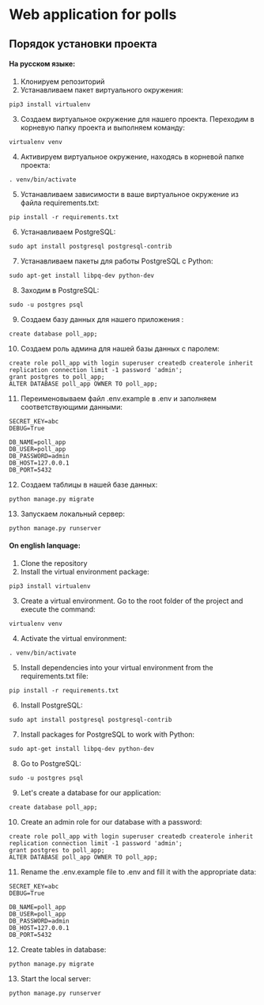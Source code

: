 # Web application for polls
## Порядок установки проекта
#### На русском языке:


1. Клонируем репозиторий
2. Устанавливаем пакет виртуального окружения:
```
pip3 install virtualenv
```
3. Создаем виртуальное окружение для нашего проекта. Переходим в корневую папку проекта и выполняем команду:
```
virtualenv venv
```
4. Активируем виртуальное окружение, находясь в корневой папке проекта:
```
. venv/bin/activate
```
5. Устанавливаем зависимости в ваше виртуальное окружение из файла requirements.txt:
```
pip install -r requirements.txt
```
6. Устанавливаем PostgreSQL:
```
sudo apt install postgresql postgresql-contrib
```
7. Устанавливаем пакеты для работы PostgreSQL с Python:
```
sudo apt-get install libpq-dev python-dev
```
8. Заходим в PostgreSQL:
```
sudo -u postgres psql
```
9. Создаем базу данных для нашего приложения :
```
create database poll_app;
```
10. Создаем роль админа для нашей базы данных с паролем:
```
create role poll_app with login superuser createdb createrole inherit replication connection limit -1 password 'admin';
grant postgres to poll_app;
ALTER DATABASE poll_app OWNER TO poll_app;
```
11. Переименовываем файл .env.example в .env и заполняем соответствующими данными:
```
SECRET_KEY=abc
DEBUG=True
 
DB_NAME=poll_app
DB_USER=poll_app
DB_PASSWORD=admin
DB_HOST=127.0.0.1
DB_PORT=5432
```
12. Создаем таблицы в нашей базе данных:
```
python manage.py migrate
```
13. Запускаем локальный сервер:
```
python manage.py runserver
```

#### On english lanquage:


1. Clone the repository
2. Install the virtual environment package:
```
pip3 install virtualenv
```
3. Create a virtual environment. Go to the root folder of the project and execute the command:
```
virtualenv venv
```
4. Activate the virtual environment:
```
. venv/bin/activate
```
5. Install dependencies into your virtual environment from the requirements.txt file:
```
pip install -r requirements.txt
```
6. Install PostgreSQL:
```
sudo apt install postgresql postgresql-contrib
```
7. Install packages for PostgreSQL to work with Python:
```
sudo apt-get install libpq-dev python-dev
```
8. Go to PostgreSQL:
```
sudo -u postgres psql
```
9. Let's create a database for our application:
```
create database poll_app;
```
10. Create an admin role for our database with a password:
```
create role poll_app with login superuser createdb createrole inherit replication connection limit -1 password 'admin';
grant postgres to poll_app;
ALTER DATABASE poll_app OWNER TO poll_app;
```
11. Rename the .env.example file to .env and fill it with the appropriate data:
```
SECRET_KEY=abc
DEBUG=True
 
DB_NAME=poll_app
DB_USER=poll_app
DB_PASSWORD=admin
DB_HOST=127.0.0.1
DB_PORT=5432
```
12. Create tables in database:
```
python manage.py migrate
```
13. Start the local server:
```
python manage.py runserver
```
